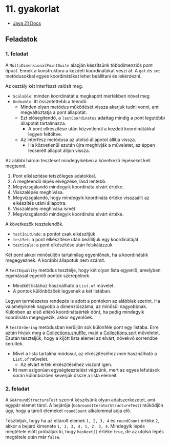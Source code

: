 # 11. gyakorlat

* [Java 21 Docs](https://docs.oracle.com/en/java/javase/21/docs/api/index.html)

## Feladatok

### 1. feladat

A `MultiDimensionalPointSuite` alapján készítsünk többdimenziós pont típust.
Ennek a konstruktora a kezdeti koordinátákat veszi át.
A `get` és `set` metódusokkal egyes koordinátákat lehet beállítani és lekérdezni.

Az osztály két interfészt valósít meg.

- `Scalable`: minden koordinátát a megkapott mértékben növel meg
- `Undoable`: itt összetettebb a teendő
	- Minden olyan metódus működését vissza akarjuk tudni vonni, ami megváltoztatja a pont állapotát.
	- Ezt elősegítendő, a `lastCoordinates` adattag mindig a pont legutóbbi állapotát tartalmazza.
		- A pont elkészítése után közvetlenül a kezdeti koordinátákkal legyen feltöltve.
	- Az interfész metódusa az utolsó állapotot állítja vissza.
		- Ha közvetlenül ezután újra meghívják a műveletet, az éppen lecserélt állapot álljon vissza.

Az alábbi három teszteset mindegyikében a következő lépéseket kell megtenni.

1. Pont elkészítése tetszőleges adatokkal.
1. A megteendő lépés elvégzése, lásd lentebb.
1. Megvizsgálandó mindegyik koordináta elvárt értéke.
1. Visszalépés meghívása.
1. Megvizsgálandó, hogy mindegyik koordináta értéke visszaállt az elkészítés utáni állapotra.
1. Visszalépés meghívása ismét.
1. Megvizsgálandó mindegyik koordináta elvárt értéke.

A következők tesztelendők.

- `testInitUndo`: a pontot csak elkészítjük
- `testSet`: a pont elkészítése után beállítjuk egy koordinátáját
- `testScale`: a pont elkészítése után felskálázzuk

Két pont akkor minősüljön tartalmilag egyenlőnek, ha a koordinátáik megegyeznek. A korábbi állapotuk nem számít.

A `testEquality` metódus tesztelje, hogy két olyan lista egyenlő, amelyben egymással egyenlő pontok szerepelnek.

- Mindkét listához használható a `List.of` művelet.
- A pontok különbözőek legyenek a két listában.

Legyen természetes rendezés is adott a pontokon az alábbiak szerint.
Ha valamelyiknek nagyobb a dimenziószáma, az minősül nagyobbnak.
Különben az első eltérő koordinátaérték dönt,
ha pedig mindegyik koordináta megegyezik, akkor egyenlőek.

A `testOrdering` metódusban kerüljön sok különféle pont egy listába.
Erre aztán hívjuk meg a [Collections.shuffle](https://docs.oracle.com/en/java/javase/20/docs/api/java.base/java/util/Collections.html#shuffle(java.util.List)),
majd a [Collections.sort](https://docs.oracle.com/en/java/javase/20/docs/api/java.base/java/util/Collections.html#sort(java.util.List))
műveletet.
Ezután teszteljük, hogy a kijött lista elemei az elvárt, növekvő sorrendbe kerültek.

- Mivel a lista tartalma módosul, az elkészítéséhez *nem* használható a `List.of` művelet.
	- Az elvárt érték elkészítéséhez viszont igen.
- Itt nem szigorúan egységtesztelést végzünk, mert az egyes lefutások során különbözően keverjük össze a lista elemeit.

### 2. feladat

A `GoAroundStructureTest` szerint készítsünk olyan adatszerkezetet, ami egypár elemet tárol.
A bejárója (`GoAroundIteratorStructureTest`) működjön úgy, hogy a tárolt elemeket `roundCount` alkalommal adja elő.

Teszteljük, hogy ha az eltárolt elemek `1, 2, 3, 4` és `roundCount` értéke `2`, akkor a bejáró kimenete `1, 2, 3, 4, 1, 2, 3, 4`.
Mindegyik lépés megtétele előtt próbáljuk ki, hogy `hasNext()` értéke `true`, de az utolsó lépés megtétele után már `false`.
